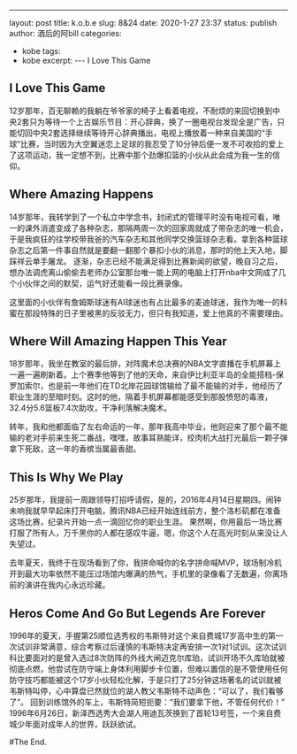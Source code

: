 ---
layout: post
title: k.o.b.e
slug: 8&24
date: 2020-1-27 23:37
status: publish
author: 酒后的阿bill
categories:
  - kobe
tags:
  - kobe
excerpt: 
--- I Love This Game

## I Love This Game
12岁那年，百无聊赖的我躺在爷爷家的椅子上看着电视，不耐烦的来回切换到中央2套只为等待一个上古娱乐节目：开心辞典，换了一圈电视台发现全是广告，只能切回中央2套选择继续等待开心辞典播出，电视上播放着一种来自美国的“手球”比赛，当时因为大空翼迷恋上足球的我忍受了10分钟后便一发不可收拾的爱上了这项运动，我一定想不到，比赛中那个劲爆扣篮的小伙从此会成为我一生的信仰。

## Where Amazing Happens
14岁那年，我转学到了一个私立中学念书，封闭式的管理平时没有电视可看，唯一的课外消遣变成了各种杂志，那隔两周一次的回家周就成了带杂志的唯一机会，于是我疯狂的往学校带我爸的汽车杂志和其他同学交换篮球杂志看。拿到各种篮球杂志之后第一件事自然就是要翻一翻那个暴扣小伙的消息，那时的他上天入地，脚踩祥云单手屠龙。
逐渐，杂志已经不能满足得到比赛新闻的欲望，晚自习之后，想办法调虎离山偷偷去老师办公室那台唯一能上网的电脑上打开nba中文网成了几个小伙伴之间的默契，运气好还能看一段比赛录像。

这里面的小伙伴有詹姆斯球迷有AI球迷也有占比最多的麦迪球迷，我作为唯一的科蜜在那段特殊的日子里被黑的反驳无力，但只有我知道，爱上他真的不需要理由。

## Where Will Amazing Happen This Year
18岁那年，我坐在教室的最后排，对阵魔术总决赛的NBA文字直播在手机屏幕上一遍一遍刷新着。上个赛季他等到了他的天命，来自伊比利亚半岛的全能搭档-保罗加索尔，也是前一年他们在TD北岸花园球馆输给了最不能输的对手，他经历了职业生涯的至暗时刻。这时的他，隔着手机屏幕都能感受到那股愤怒的毒液，32.4分5.6篮板7.4次助攻，干净利落解决魔术。

转年，我和他都面临了左右命运的一年，那年我高中毕业，他则迎来了那个最不能输的老对手前来生死二番战，嘿嘿，故事耳熟能详，绞肉机大战打光最后一颗子弹拿下死敌，这一年的香槟当属最香甜。

## This Is Why We Play
25岁那年，我提前一周跟领导打招呼请假，是的，2016年4月14日星期四。闹钟未响我就早早起床打开电脑，腾讯NBA已经开始连线前方，整个洛杉矶都在准备这场比赛，纪录片开始一点一滴回忆你的职业生涯。
果然啊，你用最后一场比赛打服了所有人，万千黑你的人都在感叹牛逼，嗯，你这个人在高光时刻从来没让人失望过。

去年夏天，我终于在现场看到了你，我拼命喊你的名字拼命喊MVP，球场制冷机开到最大功率依然不能压过场馆内爆满的热气，手机里的录像看了无数遍，你离场前的演讲在我内心永远珍藏。

## Heros Come And Go But Legends Are Forever
1996年的夏天，手握第25顺位选秀权的韦斯特对这个来自费城17岁高中生的第一次试训非常满意，综合考察过后谨慎的韦斯特决定再安排一次1对1试训。这次试训科比要面对的是曾入选过8次防阵的外线大闸迈克尔库珀，试训开场不久库珀就被彻底点燃，他尝试在防守端上身体利用脚步卡位置，但难以置信的是不管使用任何防守技巧都能被这个17岁小伙轻松化解，于是只打了25分钟这场著名的试训就被韦斯特叫停，心中算盘已然就位的湖人教父韦斯特不动声色：“可以了，我们看够了”。
回到训练馆外的车上，韦斯特简短扼要：“我们要拿下他，不管任何代价！”
1996年6月26日，新泽西选秀大会湖人用迪瓦茨换到了首轮13号签，一个来自费城少年面对成年人的世界，跃跃欲试。

#The End.
